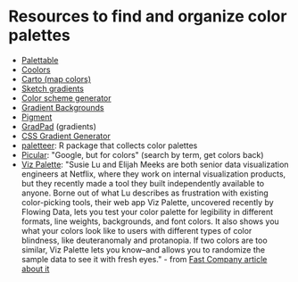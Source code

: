 # Resources to find and organize color palettes

- [Palettable](http://www.palettable.io/)
- [Coolors](https://coolors.co/)
- [Carto (map colors)](https://carto.com/carto-colors/)
- [Sketch gradients](https://gumroad.com/l/gradients?ref=producthunt)
- [Color scheme generator](http://www.donesmart.com/free-online-tools/online-color-scheme-generator-picker/?ref=producthunt)
- [Gradient Backgrounds](https://cssgradient.io/gradient-backgrounds/)
- [Pigment](https://pigment.shapefactory.co/?p=28&l=44)
- [GradPad](http://ourownthing.co.uk/gradpad.html?ref=producthunt) (gradients)
- [CSS Gradient Generator](https://cssgradient.io/)
- [paletteer](https://github.com/EmilHvitfeldt/paletteer): R package that collects color palettes
- [Picular](https://picular.co/): "Google, but for colors" (search by term, get colors back)
- [Viz Palette](http://projects.susielu.com/viz-palette): "Susie Lu and Elijah Meeks are both senior data visualization engineers at Netflix, where they work on internal visualization products, but they recently made a tool they built independently available to anyone. Borne out of what Lu describes as frustration with existing color-picking tools, their web app Viz Palette, uncovered recently by Flowing Data, lets you test your color palette for legibility in different formats, line weights, backgrounds, and font colors. It also shows you what your colors look like to users with different types of color blindness, like deuteranomaly and protanopia. If two colors are too similar, Viz Palette lets you know–and allows you to randomize the sample data to see it with fresh eyes." - from [Fast Company article about it](https://www.fastcompany.com/90168112/viz-palette-the-ultimate-tool-for-anyone-who-works-with-color)

